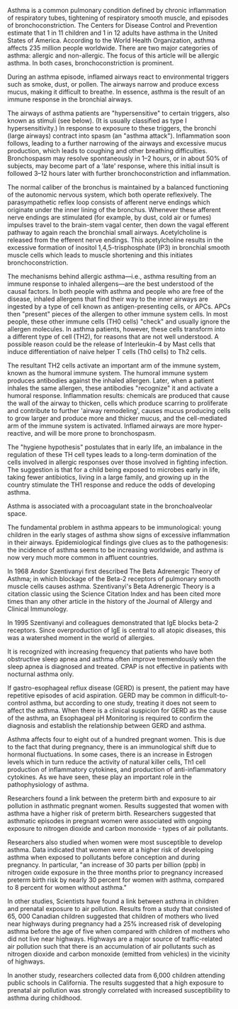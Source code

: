Asthma is a common pulmonary condition defined by chronic inflammation of respiratory tubes, tightening of respiratory smooth muscle, and episodes of bronchoconstriction. The Centers for Disease Control and Prevention estimate that 1 in 11 children and 1 in 12 adults have asthma in the United States of America. According to the World Health Organization, asthma affects 235 million people worldwide. There are two major categories of asthma: allergic and non-allergic. The focus of this article will be allergic asthma. In both cases, bronchoconstriction is prominent.

During an asthma episode, inflamed airways react to environmental triggers such as smoke, dust, or pollen. The airways narrow and produce excess mucus, making it difficult to breathe.
In essence, asthma is the result of an immune response in the bronchial airways.

The airways of asthma patients are "hypersensitive" to certain triggers, also known as stimuli (see below). (It is usually classified as type I hypersensitivity.) In response to exposure to these triggers, the bronchi (large airways) contract into spasm (an "asthma attack"). Inflammation soon follows, leading to a further narrowing of the airways and excessive mucus production, which leads to coughing and other breathing difficulties. Bronchospasm may resolve spontaneously in 1–2 hours, or in about 50% of subjects, may become part of a 'late' response, where this initial insult is followed 3–12 hours later with further bronchoconstriction and inflammation.

The normal caliber of the bronchus is maintained by a balanced functioning of the autonomic nervous system, which both operate reflexively. The parasympathetic reflex loop consists of afferent nerve endings which originate under the inner lining of the bronchus. Whenever these afferent nerve endings are stimulated (for example, by dust, cold air or fumes) impulses travel to the brain-stem vagal center, then down the vagal efferent pathway to again reach the bronchial small airways. Acetylcholine is released from the efferent nerve endings. This acetylcholine results in the excessive formation of inositol 1,4,5-trisphosphate (IP3) in bronchial smooth muscle cells which leads to muscle shortening and this initiates bronchoconstriction.

The mechanisms behind allergic asthma—i.e., asthma resulting from an immune response to inhaled allergens—are the best understood of the causal factors. In both people with asthma and people who are free of the disease, inhaled allergens that find their way to the inner airways are ingested by a type of cell known as antigen-presenting cells, or APCs. APCs then "present" pieces of the allergen to other immune system cells. In most people, these other immune cells (TH0 cells) "check" and usually ignore the allergen molecules. In asthma patients, however, these cells transform into a different type of cell (TH2), for reasons that are not well understood. A possible reason could be the release of Interleukin-4 by Mast cells that induce differentiation of naive helper T cells (Th0 cells) to Th2 cells.

The resultant TH2 cells activate an important arm of the immune system, known as the humoral immune system. The humoral immune system produces antibodies against the inhaled allergen. Later, when a patient inhales the same allergen, these antibodies "recognize" it and activate a humoral response. Inflammation results: chemicals are produced that cause the wall of the airway to thicken, cells which produce scarring to proliferate and contribute to further 'airway remodeling', causes mucus producing cells to grow larger and produce more and thicker mucus, and the cell-mediated arm of the immune system is activated. Inflamed airways are more hyper-reactive, and will be more prone to bronchospasm.

The "hygiene hypothesis" postulates that in early life, an imbalance in the regulation of these TH cell types leads to a long-term domination of the cells involved in allergic responses over those involved in fighting infection. The suggestion is that for a child being exposed to microbes early in life, taking fewer antibiotics, living in a large family, and growing up in the country stimulate the TH1 response and reduce the odds of developing asthma.

Asthma is associated with a procoagulant state in the bronchoalveolar space.

The fundamental problem in asthma appears to be immunological: young children in the early stages of asthma show signs of excessive inflammation in their airways. Epidemiological findings give clues as to the pathogenesis: the incidence of asthma seems to be increasing worldwide, and asthma is now very much more common in affluent countries.

In 1968 Andor Szentivanyi first described The Beta Adrenergic Theory of Asthma; in which blockage of the Beta-2 receptors of pulmonary smooth muscle cells causes asthma.
Szentivanyi's Beta Adrenergic Theory is a citation classic using the Science Citation Index and has been cited more times than any other article in the history of the Journal of Allergy and Clinical Immunology.

In 1995 Szentivanyi and colleagues demonstrated that IgE blocks beta-2 receptors.
Since overproduction of IgE is central to all atopic diseases, this was a watershed moment in the world of allergies.

It is recognized with increasing frequency that patients who have both obstructive sleep apnea and asthma often improve tremendously when the sleep apnea is diagnosed and treated. CPAP is not effective in patients with nocturnal asthma only.

If gastro-esophageal reflux disease (GERD) is present, the patient may have repetitive episodes of acid aspiration. GERD may be common in difficult-to-control asthma, but according to one study, treating it does not seem to affect the asthma.
When there is a clinical suspicion for GERD as the cause of the asthma, an Esophageal pH Monitoring is required to confirm the diagnosis and establish the relationship between GERD and asthma.

Asthma affects four to eight out of a hundred pregnant women. This is due to the fact that during pregnancy, there is an immunological shift due to hormonal fluctuations. In some cases, there is an increase in Estrogen levels which in turn reduce the activity of natural killer cells, Th1 cell production of inflammatory cytokines, and production of anti-inflammatory cytokines. As we have seen, these play an important role in the pathophysiology of asthma.

Researchers found a link between the preterm birth and exposure to air pollution in asthmatic pregnant women. Results suggested that women with asthma have a higher risk of preterm birth. Researchers suggested that asthmatic episodes in pregnant women were associated with ongoing exposure to nitrogen dioxide and carbon monoxide - types of air pollutants.

Researchers also studied when women were most susceptible to develop asthma. Data indicated that women were at a higher risk of developing asthma when exposed to pollutants before conception and during pregnancy. In particular, "an increase of 30 parts per billion (ppb) in nitrogen oxide exposure in the three months prior to pregnancy increased preterm birth risk by nearly 30 percent for women with asthma, compared to 8 percent for women without asthma."

In other studies, Scientists have found a link between asthma in children and prenatal exposure to air pollution. Results from a study that consisted of 65, 000 Canadian children suggested that children of mothers who lived near highways during pregnancy had a 25% increased risk of developing asthma before the age of five when compared with children of mothers who did not live near highways. Highways are a major source of traffic-related air pollution such that there is an accumulation of air pollutants such as nitrogen dioxide and carbon monoxide (emitted from vehicles) in the vicinity of highways.

In another study, researchers collected data from 6,000 children attending public schools in California. The results suggested that a high exposure to prenatal air pollution was strongly correlated with increased susceptibility to asthma during childhood.